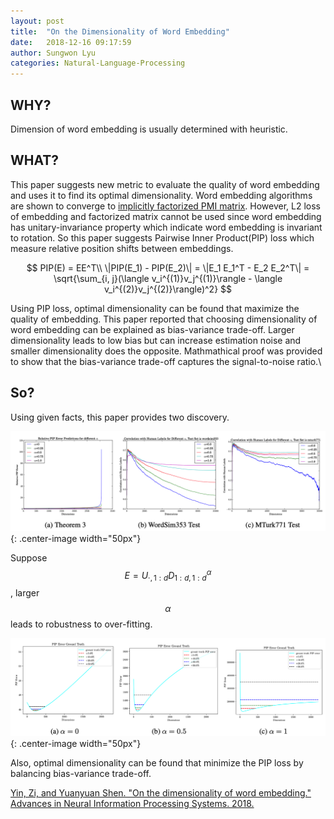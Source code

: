 ```yaml
---
layout: post
title:  "On the Dimensionality of Word Embedding"
date:   2018-12-16 09:17:59
author: Sungwon Lyu
categories: Natural-Language-Processing
---
```


## WHY? 
Dimension of word embedding is usually determined with heuristic. 

## WHAT?

This paper suggests new metric to evaluate the quality of word embedding and uses it to find its optimal dimensionality. Word embedding algorithms are shown to converge to [implicitly factorized PMI matrix](https://lyusungwon.github.io/natural-language-processing/2018/10/25/wemf.html). However, L2 loss of embedding and factorized matrix cannot be used since word embedding has unitary-invariance property which indicate word embedding is invariant to rotation. So this paper suggests Pairwise Inner Product(PIP) loss which measure relative position shifts between embeddings. 

$$
PIP(E) = EE^T\\
\|PIP(E_1) - PIP(E_2)\| = \|E_1 E_1^T - E_2 E_2^T\| = \sqrt{\sum_{i, j}(\langle v_i^{(1)}v_j^{(1)}\rangle - \langle v_i^{(2)}v_j^{(2)}\rangle)^2}
$$

Using PIP loss, optimal dimensionality can be found that maximize the quality of embedding. This paper reported that choosing dimensionality of word embedding can be explained as bias-variance trade-off. Larger dimensionality leads to low bias but can increase estimation noise and smaller dimensionality does the opposite. Mathmathical proof was provided to show that the bias-variance trade-off captures the signal-to-noise ratio.\\

## So?
Using given facts, this paper provides two discovery. 

![image](/assets/images/odwe1.png){: .center-image width="50px"}

Suppose $$E = U_{\cdot,1:d}D_{1:d,1:d}^{\alpha}$$, larger $$\alpha$$ leads to robustness to over-fitting. 

![image](/assets/images/odwe2.png){: .center-image width="50px"}

Also, optimal dimensionality can be found that minimize the PIP loss by balancing bias-variance trade-off.

[Yin, Zi, and Yuanyuan Shen. "On the dimensionality of word embedding." Advances in Neural Information Processing Systems. 2018.](http://papers.nips.cc/paper/7368-on-the-dimensionality-of-word-embedding)